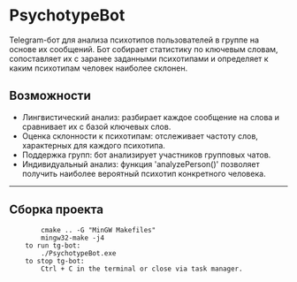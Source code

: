 # PsychotypeBot

Telegram-бот для анализа психотипов пользователей в группе на основе их сообщений.
Бот собирает статистику по ключевым словам, сопоставляет их с заранее заданными психотипами и определяет к каким психотипам человек наиболее склонен.

## Возможности

- Лингвистический анализ: разбирает каждое сообщение на слова и сравнивает их с базой ключевых слов.
- Оценка склонности к психотипам: отслеживает частоту слов, характерных для каждого психотипа.
- Поддержка групп: бот анализирует участников групповых чатов.
- Индивидуальный анализ: функция 'analyzePerson()' позволяет получить наиболее вероятный психотип конкретного человека.

---

## Сборка проекта

```to build tg-bot: (in 'build' folder)
        cmake .. -G "MinGW Makefiles"
        mingw32-make -j4
    to run tg-bot: 
        ./PsychotypeBot.exe
    to stop tg-bot:
        Ctrl + C in the terminal or close via task manager.
